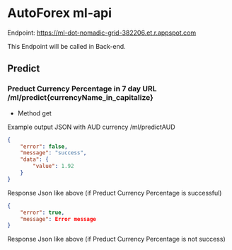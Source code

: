 # AutoForex ml-api

Endpoint: https://ml-dot-nomadic-grid-382206.et.r.appspot.com

This Endpoint will be called in Back-end.

## Predict 

### Preduct Currency Percentage in 7 day URL /ml/predict{currencyName_in_capitalize}
* Method get

Example output JSON with AUD currency /ml/predictAUD
```json
{
    "error": false,
    "message": "success",
    "data": {
        "value": 1.92
    }
}
```
Response Json like above (if Preduct Currency Percentage is successful)

```json
{
    "error": true,
    "message": Error message
}
```
Response Json like above (if Preduct Currency Percentage is not success)
